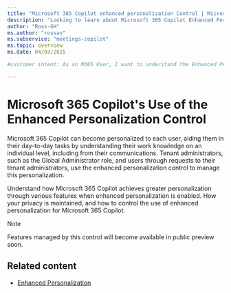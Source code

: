 ```yaml
---
title: "Microsoft 365 Copilot enhanced personalization Control | Microsoft Learn."
description: "Looking to learn about Microsoft 365 Copilot Enhanced Personalization? Learn what it is, and how to control it respecting your privacy through Microsoft Learn."
author: "Ross-GH"
ms.author: "rossav"
ms.subservice: "meetings-copilot"
ms.topic: overview
ms.date: 04/03/2025

#customer intent: As an M365 User, I want to understand the Enhanced Personalization control so that I can make an informed choice on the impact of keeping it enabled, or disabling it to my Microsoft 365 Copilot experience.

---
```


# Microsoft 365 Copilot's Use of the Enhanced Personalization Control

Microsoft 365 Copilot can become personalized to each user, aiding them in their day-to-day tasks by understanding their work knowledge on an individual level, including from their communications. Tenant administrators, such as the Global Administrator role, and users through requests to their tenant administrators, use the enhanced personalization control to manage this personalization.
  
Understand how Microsoft 365 Copilot achieves greater personalization through various features when enhanced personalization is enabled. How your privacy is maintained, and how to control the use of enhanced personalization for Microsoft 365 Copilot.

> [!NOTE]
> Features managed by this control will become available in public preview soon.

## Related content

- [Enhanced Personalization](/graph/api/resources/enhancedpersonalizationsetting)
